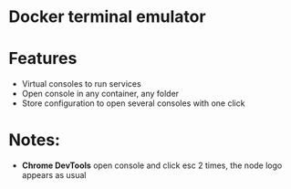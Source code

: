 # Docker terminal emulator
# Features
* Virtual consoles to run services
* Open console in any container, any folder
* Store configuration to open several consoles with one click
# Notes:
* **Chrome DevTools** open console and click esc 2 times, the node logo appears as usual

